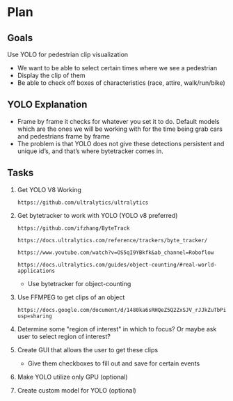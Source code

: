 
# Plan

## Goals
Use YOLO for pedestrian clip visualization

* We want to be able to select certain times where we see a pedestrian
* Display the clip of them
* Be able to check off boxes of characteristics (race, attire, walk/run/bike)

## YOLO Explanation
* Frame by frame it checks for whatever you set it to do. Default models which are the ones we will be working with for the time being grab cars and pedestrians frame by frame
* The problem is that YOLO does not give these detections persistent and unique id’s, and that’s where bytetracker comes in.

## Tasks
1. Get YOLO V8 Working
    ```
    https://github.com/ultralytics/ultralytics
    ```

2. Get bytetracker to work with YOLO (YOLO v8 preferred)
    ```
    https://github.com/ifzhang/ByteTrack
    ```
    ```
    https://docs.ultralytics.com/reference/trackers/byte_tracker/
    ```
    ```
    https://www.youtube.com/watch?v=OS5qI9YBkfk&ab_channel=Roboflow
    ```
    ```
    https://docs.ultralytics.com/guides/object-counting/#real-world-applications
    ```
    * Use bytetracker for object-counting

3. Use FFMPEG to get clips of an object
    ```
    https://docs.google.com/document/d/1480ka6sRHQeZ5Q2ZxSJV_rJJkZuTbPi6qoVIRW56Kbg/edit?usp=sharing
    ```

4. Determine some "region of interest" in which to focus? Or maybe ask user to select region of interest? 

5. Create GUI that allows the user to get these clips
    * Give them checkboxes to fill out and save for certain events

6. Make YOLO utilize only GPU (optional)

7. Create custom model for YOLO (optional)